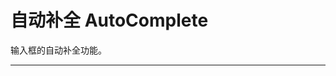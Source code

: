 # 自动补全 AutoComplete

输入框的自动补全功能。

---

<script setup>
import AutoBasicUse from "./component/auto-basic-use.md"
import AutoStrict from "./component/auto-strict.md"
import AutoFooter from "./component/auto-footer.md"
import AutoApi from "./component/auto-api.md"
import AutoTip from "./component/auto-tip.md"
</script>

<auto-basic-use />
<auto-strict />
<auto-footer />

<auto-api />
<auto-tip />
